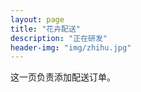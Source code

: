 ```yaml
---
layout: page
title: "花卉配送"
description: "正在研发"
header-img: "img/zhihu.jpg"
---
```


这一页负责添加配送订单。






